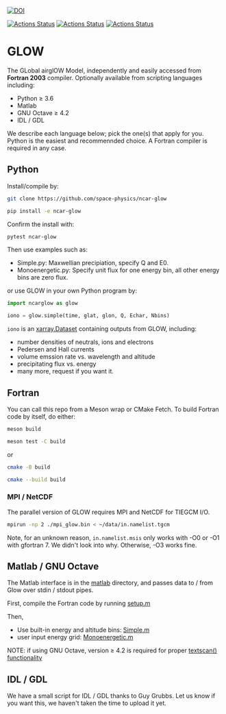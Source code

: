 [![DOI](https://zenodo.org/badge/162534283.svg)](https://zenodo.org/badge/latestdoi/162534283)

[![Actions Status](https://github.com/scivision/NCAR-GLOW/workflows/ci_linux/badge.svg)](https://github.com/scivision/NCAR-GLOW/actions)
[![Actions Status](https://github.com/scivision/NCAR-GLOW/workflows/ci_macos/badge.svg)](https://github.com/scivision/NCAR-GLOW/actions)
[![Actions Status](https://github.com/scivision/NCAR-GLOW/workflows/ci_windows/badge.svg)](https://github.com/scivision/NCAR-GLOW/actions)

# GLOW

The GLobal airglOW Model, independently and easily accessed from **Fortran 2003** compiler.
Optionally available from scripting languages including:

* Python &ge; 3.6
* Matlab
* GNU Octave &ge; 4.2
* IDL / GDL

We describe each language below; pick the one(s) that apply for you.
Python is the easiest and recommennded choice.
A Fortran compiler is required in any case.

## Python

Install/compile by:

```sh
git clone https://github.com/space-physics/ncar-glow

pip install -e ncar-glow
```

Confirm the install with:

```sh
pytest ncar-glow
```

Then use examples such as:

* Simple.py:  Maxwellian precipiation, specify Q and E0.
* Monoenergetic.py: Specify unit flux for one energy bin, all other energy bins are zero flux.

or use GLOW in your own Python program by:
```python
import ncarglow as glow

iono = glow.simple(time, glat, glon, Q, Echar, Nbins)
```

`iono` is an
[xarray.Dataset](http://xarray.pydata.org/en/stable/generated/xarray.Dataset.html)
containing outputs from GLOW, including:

* number densities of neutrals, ions and electrons
* Pedersen and Hall currents
* volume emssion rate vs. wavelength and altitude
* precipitating flux vs. energy
* many more, request if you want it.

## Fortran

You can call this repo from a Meson wrap or CMake Fetch.
To build Fortran code by itself, do either:

```sh
meson build

meson test -C build
```

or

```sh
cmake -B build

cmake --build build
```

### MPI / NetCDF

The parallel version of GLOW requires MPI and NetCDF for TIEGCM I/O.
```sh
mpirun -np 2 ./mpi_glow.bin < ~/data/in.namelist.tgcm
```

Note, for an unknown reason, `in.namelist.msis` only works with -O0 or -O1 with gfortran 7. We didn't look into why.
Otherwise, -O3 works fine.

## Matlab / GNU Octave

The Matlab interface is in the [matlab](./matlab) directory, and passes data to / from Glow over stdin / stdout pipes.

First, compile the Fortran code by running [setup.m](./matlab/setup.m)

Then,

* Use built-in energy and altitude bins: [Simple.m](./matlab/Simple.m)
* user input energy grid: [Monoenergetic.m](./matlab/Monoenergetic.m)

NOTE: if using GNU Octave, version &ge; 4.2 is required for proper [textscan() functionality](https://www.gnu.org/software/octave/NEWS-4.2.html)

## IDL / GDL

We have a small script for IDL / GDL thanks to Guy Grubbs.
Let us know if you want this, we haven't taken the time to upload it yet.
